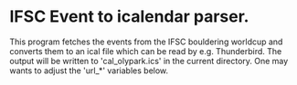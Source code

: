 # IFSC Event to icalendar parser.

This program fetches the events from the IFSC bouldering worldcup
and converts them to an ical file which can be read by e.g. Thunderbird.
The output will be written to 'cal_olypark.ics' in the current directory.
One may wants to adjust the 'url_*' variables below.
